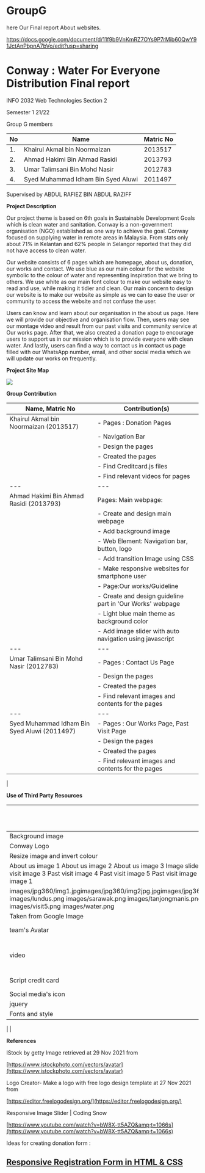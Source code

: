 # GroupG

here Our Final report About websites.


https://docs.google.com/document/d/11f9b9VnKmRZ7OYs9P7rMib60QwY91JctAnPbpnA7bVo/edit?usp=sharing

# Conway : Water For Everyone Distribution Final report

INFO 2032 Web Technologies Section 2

Semester 1 21/22

Group G members

| No | Name | Matric No |
| --- | --- | --- |
| 1. | Khairul Akmal bin Noormaizan | 2013517 |
| 2. | Ahmad Hakimi Bin Ahmad Rasidi | 2013793 |
| 3. | Umar Talimsani Bin Mohd Nasir | 2012783 |
| 4. | Syed Muhammad Idham Bin Syed Aluwi | 2011497 |

Supervised by ABDUL RAFIEZ BIN ABDUL RAZIFF

**Project Description**

Our project theme is based on 6th goals in Sustainable Development Goals which is clean water and sanitation. Conway is a non-government organisation (NGO) established as one way to achieve the goal. Conway focused on supplying water in remote areas in Malaysia. From stats only about 71% in Kelantan and 62% people in Selangor reported that they did not have access to clean water.

Our website consists of 6 pages which are homepage, about us, donation, our works and contact. We use blue as our main colour for the website symbolic to the colour of water and representing inspiration that we bring to others. We use white as our main font colour to make our website easy to read and use, while making it tidier and clean. Our main concern to design our website is to make our website as simple as we can to ease the user or community to access the website and not confuse the user.

Users can know and learn about our organisation in the about us page. Here we will provide our objective and organisation flow. Then, users may see our montage video and result from our past visits and community service at Our works page. After that, we also created a donation page to encourage users to support us in our mission which is to provide everyone with clean water. And lastly, users can find a way to contact us in contact us page filled with our WhatsApp number, email, and other social media which we will update our works on frequently.

**Project Site Map**

![](RackMultipart20220108-4-158ja2y_html_e047cba2bf9c4f3b.png)

**Group Contribution**

| **Name, Matric No** | **Contribution(s)** |
| --- | --- |
| Khairul Akmal bin Noormaizan (2013517) | - Pages : Donation Pages |
|  | - Navigation Bar |
|  | - Design the pages |
|  | - Created the pages |
|  | - Find Creditcard.js files |
|  | - Find relevant videos for pages |
 | --- | --- |
| Ahmad Hakimi Bin Ahmad Rasidi (2013793) | Pages: Main webpage: |
|  | - Create and design main webpage |
|  | - Add background image |
|  | - Web Element: Navigation bar, button, logo |
|  | - Add transition Image using CSS |
|  | - Make responsive websites for smartphone user |
|  | - Page:Our works/Guideline|
|  | - Create and design guideline part in &#39;Our Works&#39; webpage|
|  | - Light blue main theme as background color|
|  | - Add image slider with auto navigation using javascript|
 | --- | --- |
| Umar Talimsani Bin Mohd Nasir (2012783) |- Pages : Contact Us Page|
|  | - Design the pages |
|  | - Created the pages |
|  | -  Find relevant images and contents for the pages |
 | --- | --- |
| Syed Muhammad Idham Bin Syed Aluwi (2011497) |- Pages : Our Works Page, Past Visit Page|
|  | - Design the pages |
|  | - Created the pages |
|  | - Find relevant images and contents for the pages |
|


**Use of Third Party Resources**

| **Web**** Element **|** Name **|** Use of third party resources **|** Modification (if any)** |
| --- | --- | --- | --- |
| Background image | bg\_1.jpg | Taken from Google Image | - |
| Conway Logo | images/inv\_logo.png | FreeLogoDesign Website
 | Resize image and invert colour |
| About us image 1 About us image 2 About us image 3 Image slider 1 Image slider 2 Image slider 3 Image slider 4 Past visit image 1 Past visit image 2 Past visit image 3 Past visit image 4 Past visit image 5 Past visit image 6 Past visit image 7 Past visit image 8 Past visit image 9 Past visit image 10 Our works image 1
| images/jpg360/img1.jpgimages/jpg360/img2jpg.jpgimages/jpg360/img3jpg.jpgimages/img\_slider1images/img\_slider2images/img\_slider3images/img\_slider4 images/lundus.png images/sarawak.png images/tanjongmanis.png images/visit.png images/visit1.png images/visit2.png images/visit3.png images/visit4.png images/visit5.png images/water.png
| Taken from Google Image | Resize image using Windows Photo |
| team&#39;s Avatar | images/avatar/avatar\_1.pngimages/avatar/avatar\_2.pngimages/avatar/avatar\_3.pngimages/avatar/avatar\_4.png | stock vector avatar website | Cropped avatar icon |
| video | Video 1.mp4Video 2.mp4Video 3.mp4 | Taken from youtube | Modified from youtube version |
| Script credit card | creditcard.js | Take from https://www.braemoor.co.uk/software/\_private/creditcard.js | - |
| Social media&#39;s icon | Instagram.pngfacebook.pnggmail.pngtwitter.png | Take from Google | - |
| jquery | https://ajax.googleapis.com/ajax/libs/jquery/3.5.1/jquery.min.js | Take from Google | - |
| Fonts and style | https://fonts.googleapis.com/css2?family=Ubuntu:wght@500&amp;display=swap |
 |
 |

**References**

IStock by getty Image retrieved at 29 Nov 2021 from

[https://www.istockphoto.com/vectors/avatar](https://www.istockphoto.com/vectors/avatar)

Logo Creator- Make a logo with free logo design template at 27 Nov 2021 from

[https://editor.freelogodesign.org/](https://editor.freelogodesign.org/)

Responsive Image Slider | Coding Snow

[https://www.youtube.com/watch?v=bW8X-tt5AZQ&amp;t=1066s](https://www.youtube.com/watch?v=bW8X-tt5AZQ&amp;t=1066s)

Ideas for creating donation form :

## [Responsive Registration Form in HTML &amp; CSS](https://youtu.be/okbByPWS1Xc)
